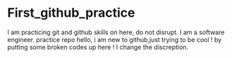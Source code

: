 # First_github_practice
I am practicing git and github skills on here, do not disrupt. I am a software engineer.
practice repo
hello, i am new to github,just trying to be cool ! by putting some broken codes up here !
I change the discreption.
